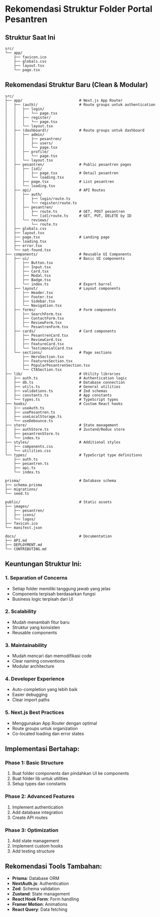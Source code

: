 # Rekomendasi Struktur Folder Portal Pesantren

## Struktur Saat Ini
```
src/
└── app/
    ├── favicon.ico
    ├── globals.css
    ├── layout.tsx
    └── page.tsx
```

## Rekomendasi Struktur Baru (Clean & Modular)

```
src/
├── app/                          # Next.js App Router
│   ├── (auth)/                   # Route groups untuk authentication
│   │   ├── login/
│   │   │   └── page.tsx
│   │   ├── register/
│   │   │   └── page.tsx
│   │   └── layout.tsx
│   ├── (dashboard)/              # Route groups untuk dashboard
│   │   ├── admin/
│   │   │   ├── pesantren/
│   │   │   ├── users/
│   │   │   └── page.tsx
│   │   ├── profile/
│   │   │   └── page.tsx
│   │   └── layout.tsx
│   ├── pesantren/                # Public pesantren pages
│   │   ├── [id]/
│   │   │   ├── page.tsx          # Detail pesantren
│   │   │   └── loading.tsx
│   │   ├── page.tsx              # List pesantren
│   │   └── loading.tsx
│   ├── api/                      # API Routes
│   │   ├── auth/
│   │   │   ├── login/route.ts
│   │   │   └── register/route.ts
│   │   ├── pesantren/
│   │   │   ├── route.ts          # GET, POST pesantren
│   │   │   └── [id]/route.ts     # GET, PUT, DELETE by ID
│   │   └── reviews/
│   │       └── route.ts
│   ├── globals.css
│   ├── layout.tsx
│   ├── page.tsx                  # Landing page
│   ├── loading.tsx
│   ├── error.tsx
│   └── not-found.tsx
├── components/                   # Reusable UI Components
│   ├── ui/                       # Basic UI components
│   │   ├── Button.tsx
│   │   ├── Input.tsx
│   │   ├── Card.tsx
│   │   ├── Modal.tsx
│   │   ├── Badge.tsx
│   │   └── index.ts              # Export barrel
│   ├── layout/                   # Layout components
│   │   ├── Header.tsx
│   │   ├── Footer.tsx
│   │   ├── Sidebar.tsx
│   │   └── Navigation.tsx
│   ├── forms/                    # Form components
│   │   ├── SearchForm.tsx
│   │   ├── ContactForm.tsx
│   │   ├── ReviewForm.tsx
│   │   └── PesantrenForm.tsx
│   ├── cards/                    # Card components
│   │   ├── PesantrenCard.tsx
│   │   ├── ReviewCard.tsx
│   │   ├── FeatureCard.tsx
│   │   └── TestimonialCard.tsx
│   └── sections/                 # Page sections
│       ├── HeroSection.tsx
│       ├── FeaturesSection.tsx
│       ├── PopularPesantrenSection.tsx
│       └── CTASection.tsx
├── lib/                          # Utility libraries
│   ├── auth.ts                   # Authentication logic
│   ├── db.ts                     # Database connection
│   ├── utils.ts                  # General utilities
│   ├── validations.ts            # Zod schemas
│   ├── constants.ts              # App constants
│   └── types.ts                  # TypeScript types
├── hooks/                        # Custom React hooks
│   ├── useAuth.ts
│   ├── usePesantren.ts
│   ├── useLocalStorage.ts
│   └── useDebounce.ts
├── store/                        # State management
│   ├── authStore.ts              # Zustand/Redux store
│   ├── pesantrenStore.ts
│   └── index.ts
├── styles/                       # Additional styles
│   ├── components.css
│   └── utilities.css
└── types/                        # TypeScript type definitions
    ├── auth.ts
    ├── pesantren.ts
    ├── api.ts
    └── index.ts

prisma/                           # Database schema
├── schema.prisma
├── migrations/
└── seed.ts

public/                           # Static assets
├── images/
│   ├── pesantren/
│   ├── icons/
│   └── logos/
├── favicon.ico
└── manifest.json

docs/                             # Documentation
├── API.md
├── DEPLOYMENT.md
└── CONTRIBUTING.md
```

## Keuntungan Struktur Ini:

### 1. **Separation of Concerns**
- Setiap folder memiliki tanggung jawab yang jelas
- Components terpisah berdasarkan fungsi
- Business logic terpisah dari UI

### 2. **Scalability**
- Mudah menambah fitur baru
- Struktur yang konsisten
- Reusable components

### 3. **Maintainability**
- Mudah mencari dan memodifikasi code
- Clear naming conventions
- Modular architecture

### 4. **Developer Experience**
- Auto-completion yang lebih baik
- Easier debugging
- Clear import paths

### 5. **Next.js Best Practices**
- Menggunakan App Router dengan optimal
- Route groups untuk organization
- Co-located loading dan error states

## Implementasi Bertahap:

### Phase 1: Basic Structure
1. Buat folder components dan pindahkan UI ke components
2. Buat folder lib untuk utilities
3. Setup types dan constants

### Phase 2: Advanced Features
1. Implement authentication
2. Add database integration
3. Create API routes

### Phase 3: Optimization
1. Add state management
2. Implement custom hooks
3. Add testing structure

## Rekomendasi Tools Tambahan:

- **Prisma**: Database ORM
- **NextAuth.js**: Authentication
- **Zod**: Schema validation
- **Zustand**: State management
- **React Hook Form**: Form handling
- **Framer Motion**: Animations
- **React Query**: Data fetching